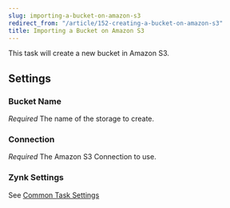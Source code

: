 ```yaml
---
slug: importing-a-bucket-on-amazon-s3
redirect_from: "/article/152-creating-a-bucket-on-amazon-s3"
title: Importing a Bucket on Amazon S3
---
```



This task will create a new bucket in Amazon S3.


## Settings

### Bucket Name 
_Required_
The name of the storage to create.

### Connection
_Required_
The Amazon S3 Connection to use.

### Zynk Settings
See [Common Task Settings](common-task-settings)

